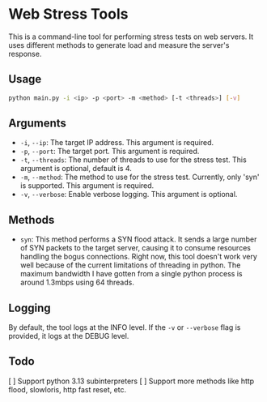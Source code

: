 # Web Stress Tools

This is a command-line tool for performing stress tests on web servers. It uses different methods to generate load and measure the server's response.

## Usage

```bash
python main.py -i <ip> -p <port> -m <method> [-t <threads>] [-v]
```

## Arguments

- `-i`, `--ip`: The target IP address. This argument is required.
- `-p`, `--port`: The target port. This argument is required.
- `-t`, `--threads`: The number of threads to use for the stress test. This argument is optional, default is 4.
- `-m`, `--method`: The method to use for the stress test. Currently, only 'syn' is supported. This argument is required.
- `-v`, `--verbose`: Enable verbose logging. This argument is optional.

## Methods

- `syn`: This method performs a SYN flood attack. It sends a large number of SYN packets to the target server, causing it to consume resources handling the bogus connections. Right now, this tool doesn't work very well because of the current limitations of threading in python. The maximum bandwidth I have gotten from a single python process is around 1.3mbps using 64 threads.

## Logging

By default, the tool logs at the INFO level. If the `-v` or `--verbose` flag is provided, it logs at the DEBUG level.

## Todo

[ ] Support python 3.13 subinterpreters
[ ] Support more methods like http flood, slowloris, http fast reset, etc.